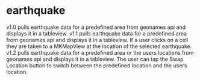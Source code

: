 # earthquake

v1.0 pulls earthquake data for a predefined area from geonames api and displays it in a tableview.
v1.1 pulls earthquake data for a predefined area from geonames api and displays it in a tableview. If a user clicks on a cell they are taken to a MKMapView at the location of the selected earthquake. 
v1.2 pulls earthquake data for a predefined area or the users locations from geonames api and displays it in a tableview. The user can tap the Swap Location button to switch between the predefined location and the users location.
